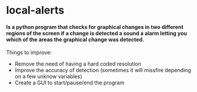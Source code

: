 # local-alerts

#### Is a python program that checks for graphical changes in two different regions of the screen if a change is detected a sound a alarm letting you which of the areas the graphical change was detected.

Things to improve:
* Remove the need of having a hard coded resolution
* Improve the accuracy of detection (sometimes it will missfire depending on a few unknow variables)
* Create a GUI to start/pause/end the program
